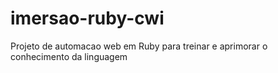 # imersao-ruby-cwi
Projeto de automacao web em Ruby para treinar e aprimorar o conhecimento da linguagem 
